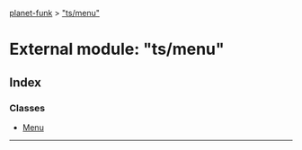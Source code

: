 [planet-funk](../README.md) > ["ts/menu"](../modules/_ts_menu_.md)

# External module: "ts/menu"

## Index

### Classes

* [Menu](../classes/_ts_menu_.menu.md)

---


